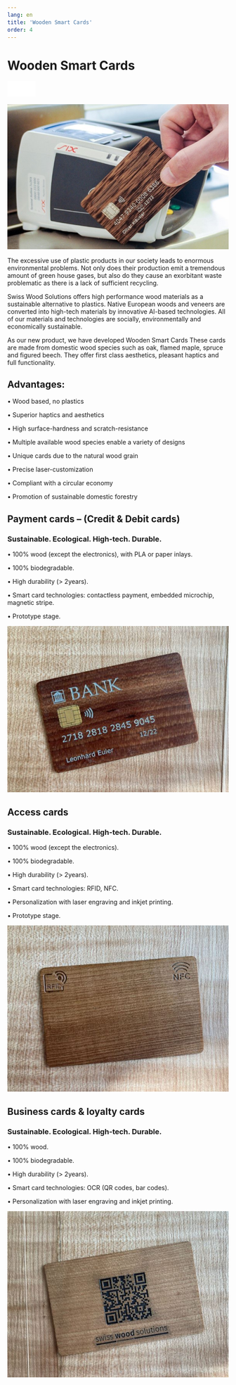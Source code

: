 ```yaml
---
lang: en
title: 'Wooden Smart Cards'
order: 4
---
```


<div class="full-width-kenburns">
<div class="wrap-bg-image">

# Wooden Smart Cards

![](/assets/images/arrow-d-white.svg)

</div>
<img srcset="/assets/images/Payment card Home.jpg"
     src="/assets/images/Payment card Home.jpg" alt="Wooden Smart Cards">
</div>

<div class="full-width-grey">
<div class="wrap -cols2">

The excessive use of plastic products in our society leads to enormous environmental problems. Not only does their production emit a tremendous amount of green house gases, but also do they cause an exorbitant waste problematic as there is a lack of sufficient recycling.

Swiss Wood Solutions offers high performance wood materials as a sustainable alternative to plastics. Native European woods and veneers are converted into high-tech materials by innovative AI-based technologies. All of our materials and technologies are socially, environmentally and economically sustainable.

As our new product, we have developed Wooden Smart Cards These cards are made from domestic wood species such as oak, flamed maple, spruce and figured beech. They offer first class aesthetics, pleasant haptics and full functionality.

## Advantages:
 
• Wood based, no plastics

• Superior haptics and aesthetics

• High surface-hardness and scratch-resistance 

• Multiple available wood species enable a variety of designs

• Unique cards due to the natural wood grain

• Precise laser-customization

• Compliant with a circular economy

• Promotion of sustainable domestic forestry


</div>
</div>

<div class="full-width">
<div class="wrap">

## Payment cards – (Credit & Debit cards)

### Sustainable. Ecological. High-tech. Durable. 

• 100% wood (except the electronics), with PLA or paper inlays.

• 100% biodegradable. 

• High durability (> 2years).

• Smart card technologies:  contactless payment, embedded microchip, magnetic stripe.

• Prototype stage.


<div class="picturegallery">
      <a href="/assets/images/Payment card.jpg">
          <img src="/assets/images/Payment card.jpg" alt="Chip card made of cherry wood, with contactless payment feature">
      </a>
</div>

</div>
</div>

<div class="full-width-grey">
<div class="wrap">

## Access cards

### Sustainable. Ecological. High-tech. Durable. 

• 100% wood (except the electronics).

• 100% biodegradable. 

• High durability (> 2years).

• Smart card technologies:  RFID, NFC.

• Personalization with laser engraving and inkjet printing.

• Prototype stage.

<div class="picturegallery">
     <a href="/assets/images/Access card.jpg">
          <img src="/assets/images/Access card.jpg" alt="Access card from maple">
     </a>
</div>

</div>
</div>

<div class="full-width">
<div class="wrap">

## Business cards & loyalty cards

### Sustainable. Ecological. High-tech. Durable. 

• 100% wood.

• 100% biodegradable. 

• High durability (> 2years).

• Smart card technologies:  OCR (QR codes, bar codes).

• Personalization with laser engraving and inkjet printing.

<div class="picturegallery">
     <a href="/assets/images/Business card.jpg">
          <img src="/assets/images/Business card.jpg" alt="Swiss Wood Solutions business card with QR code from maple wood ">
     </a>
</div>

</div>
</div>
